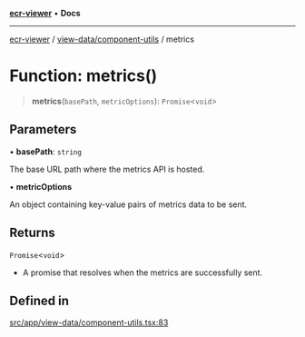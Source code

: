 [**ecr-viewer**](../../../README.md) • **Docs**

***

[ecr-viewer](../../../README.md) / [view-data/component-utils](../README.md) / metrics

# Function: metrics()

> **metrics**(`basePath`, `metricOptions`): `Promise`\<`void`\>

## Parameters

• **basePath**: `string`

The base URL path where the metrics API is hosted.

• **metricOptions**

An object containing key-value pairs of metrics data to be sent.

## Returns

`Promise`\<`void`\>

- A promise that resolves when the metrics are successfully sent.

## Defined in

[src/app/view-data/component-utils.tsx:83](https://github.com/CDCgov/phdi/blob/fa63a85e5b4651bdfc0d25ecc23a67e11fbcba18/containers/ecr-viewer/src/app/view-data/component-utils.tsx#L83)
